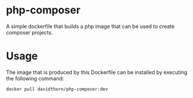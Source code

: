 # php-composer

A simple dockerfile that builds a php image that can be used to create composer projects.

# Usage

The image that is produced by this Dockerfile can be installed by executing the following command:

```bash
docker pull davidthorn/php-composer:dev
```